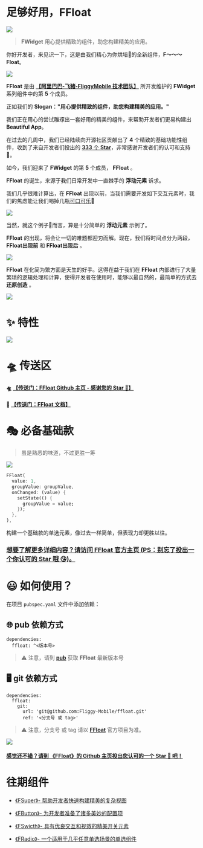 # 足够好用，FFloat

[![](https://gw.alicdn.com/tfs/TB10J77tNv1gK0jSZFFXXb0sXXa-720-353.png)](https://github.com/Fliggy-Mobile)

> **FWidget** 用心提供精致的组件，助您构建精美的应用。

你好开发者，来见识一下，这是由我们精心为你烘培🍩的全新组件，**F～～～Float**。

![](https://gw.alicdn.com/tfs/TB1DTbvGy_1gK0jSZFqXXcpaXXa-360-360.jpg)


**FFloat** 是由 **[【阿里巴巴-飞猪-FliggyMobile 技术团队】](https://github.com/Fliggy-Mobile)** 所开发维护的 **FWidget** 系列组件中的第 **5** 个成员。

正如我们的 **Slogan**：**"用心提供精致的组件，助您构建精美的应用。"** 

我们正在用心的尝试雕琢出一套好用的精美的组件，来帮助开发者们更易构建出 **Beautiful App**。

在过去的几周中，我们已经陆续向开源社区贡献出了 **4** 个精致的基础功能性组件，收到了来自开发者们投出的 [**333** 个 **Star**](https://github.com/Fliggy-Mobile)，非常感谢开发者们的认可和支持 🥰。

如今，我们迎来了 **FWidget** 的第 **5** 个成员， **FFloat** 。  

 **FFloat** 的诞生，来源于我们日常开发中一直棘手的 **浮动元素** 诉求。
 
我们几乎很难计算出，在  **FFloat**  出现以前，当我们需要开发如下交互元素时，我们的焦虑能让我们喝掉几瓶[可口可乐](https://www.coca-cola.com.cn/)🥤

![](https://gw.alicdn.com/tfs/TB1YErvGvb2gK0jSZK9XXaEgFXa-331-114.gif)

当然，就这个例子🌰而言，算是十分简单的 **浮动元素** 示例了。

 **FFloat**  的出现，将会让一切的难题都迎刃而解。现在，我们将时间点分为两段， **FFloat出现前**  和  **FFloat出现后** 。
 
![](https://gw.alicdn.com/tfs/TB1nmHTGBr0gK0jSZFnXXbRRXXa-720-365.png)
 
 
 **FFloat**  在化简为繁方面是天生的好手。这得在益于我们在  **FFloat**  内部进行了大量繁琐的逻辑处理和计算，使得开发者在使用时，能够以最自然的，最简单的方式去 **还原创造** 。


![](https://gw.alicdn.com/tfs/TB10qvQFrj1gK0jSZFOXXc7GpXa-964-1232.png)


# ✨ 特性


![](https://gw.alicdn.com/tfs/TB1BBv0FUY1gK0jSZFCXXcwqXXa-225-225.jpg)


# 🛸 传送区

#### 🛸 [【传送门：FFloat Github 主页 - 感谢您的 Star 🌟】](https://github.com/Fliggy-Mobile/ffloat)

#### 📖 [【传送门：FFloat 文档】](https://pub.dev/documentation/ffloat/latest/ffloat/ffloat-library.html)

# 🎭 必备基础款

> 虽是熟悉的味道，不过更胜一筹

![](https://gw.alicdn.com/tfs/TB1ZWJAFuH2gK0jSZFEXXcqMpXa-403-95.gif)

```dart
FFloat(
  value: 1,
  groupValue: groupValue,
  onChanged: (value) {
    setState(() {
      groupValue = value;
    });
  },
),
```

构建一个基础款的单选元素，像过去一样简单，但表现力却更胜以往。



### [想要了解更多详细内容？请访问 **FFloat** 官方主页 (PS：别忘了投出一个你认可的 **Star** 哦 😘)。](https://github.com/Fliggy-Mobile/ffloat)


# 😃 如何使用？

在项目 `pubspec.yaml` 文件中添加依赖：

## 🌐 pub 依赖方式

```
dependencies:
  ffloat: ^<版本号>
```

> ⚠️ 注意，请到 [**pub**](https://pub.dev/packages/ffloat) 获取 **FFloat** 最新版本号

## 🖥 git 依赖方式

```
dependencies:
  ffloat:
    git:
      url: 'git@github.com:Fliggy-Mobile/ffloat.git'
      ref: '<分支号 或 tag>'
```

> ⚠️ 注意，分支号 或 tag 请以 [**FFloat**](https://github.com/Fliggy-Mobile/ffloat) 官方项目为准。


[![](https://gw.alicdn.com/tfs/TB1NPD0FHH1gK0jSZFwXXc7aXXa-294-220.jpg)](https://github.com/Fliggy-Mobile/ffloat)

#### [感觉还不错？请到 《FFloat》的 Github 主页投出您认可的一个 Star 🌟 吧！](https://github.com/Fliggy-Mobile/ffloat)

# 往期组件

- [《FSuper》- 帮助开发者快速构建精美的复杂视图](https://github.com/Fliggy-Mobile/fsuper)

- [《FButton》- 为开发者准备了诸多美妙的配置项](https://github.com/Fliggy-Mobile/fbutton)

- [《FSwicth》- 具有优良交互和视效的精美开关元素](https://github.com/Fliggy-Mobile/fswitch)

- [《FRadio》- 一个适用于几乎任意单选场景的单选组件](https://github.com/Fliggy-Mobile/fradio)


